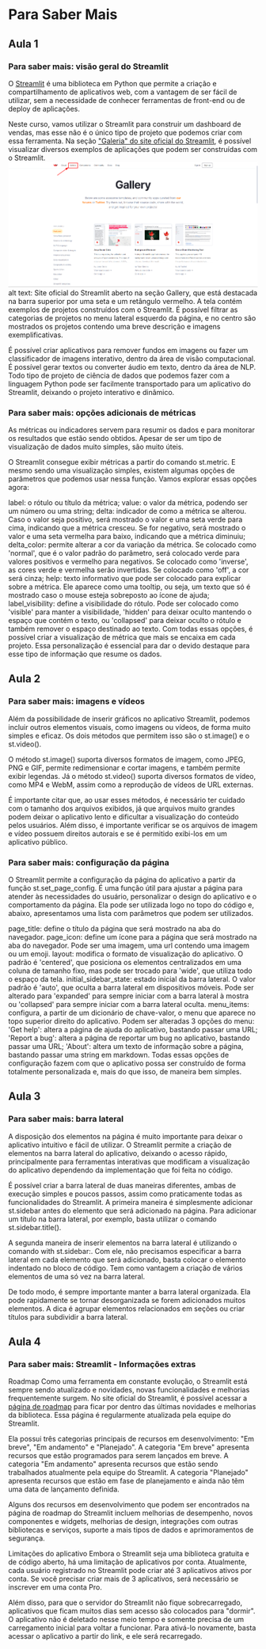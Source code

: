 # Para Saber Mais

## Aula 1

### Para saber mais: visão geral do Streamlit  
O [Streamlit](https://streamlit.io/) é uma biblioteca em Python que permite a criação e compartilhamento de aplicativos web, com a vantagem de ser fácil de utilizar, sem a necessidade de conhecer ferramentas de front-end ou de deploy de aplicações.

Neste curso, vamos utilizar o Streamlit para construir um dashboard de vendas, mas esse não é o único tipo de projeto que podemos criar com essa ferramenta. Na seção ["Galeria" do site oficial do Streamlit](https://streamlit.io/gallery), é possível visualizar diversos exemplos de aplicações que podem ser construídas com o Streamlit.
![alt text](image.png)
alt text: Site oficial do Streamlit aberto na seção Gallery, que está destacada na barra superior por uma seta e um retângulo vermelho. A tela contém exemplos de projetos construídos com o Streamlit. É possível filtrar as categorias de projetos no menu lateral esquerdo da página, e no centro são mostrados os projetos contendo uma breve descrição e imagens exemplificativas.

É possível criar aplicativos para remover fundos em imagens ou fazer um classificador de imagens interativo, dentro da área de visão computacional. É possível gerar textos ou converter áudio em texto, dentro da área de NLP. Todo tipo de projeto de ciência de dados que podemos fazer com a linguagem Python pode ser facilmente transportado para um aplicativo do Streamlit, deixando o projeto interativo e dinâmico.

### Para saber mais: opções adicionais de métricas  
As métricas ou indicadores servem para resumir os dados e para monitorar os resultados que estão sendo obtidos. Apesar de ser um tipo de visualização de dados muito simples, são muito úteis.

O Streamlit consegue exibir métricas a partir do comando st.metric. E mesmo sendo uma visualização simples, existem algumas opções de parâmetros que podemos usar nessa função. Vamos explorar essas opções agora:

label: o rótulo ou título da métrica;
value: o valor da métrica, podendo ser um número ou uma string;
delta: indicador de como a métrica se alterou. Caso o valor seja positivo, será mostrado o valor e uma seta verde para cima, indicando que a métrica cresceu. Se for negativo, será mostrado o valor e uma seta vermelha para baixo, indicando que a métrica diminuiu;
delta_color: permite alterar a cor da variação da métrica. Se colocado como 'normal', que é o valor padrão do parâmetro, será colocado verde para valores positivos e vermelho para negativos. Se colocado como 'inverse', as cores verde e vermelha serão invertidas. Se colocado como 'off', a cor será cinza;
help: texto informativo que pode ser colocado para explicar sobre a métrica. Ele aparece como uma tooltip, ou seja, um texto que só é mostrado caso o mouse esteja sobreposto ao ícone de ajuda;
label_visibility: define a visibilidade do rótulo. Pode ser colocado como 'visible' para manter a visibilidade, 'hidden' para deixar oculto mantendo o espaço que contém o texto, ou 'collapsed' para deixar oculto o rótulo e também remover o espaço destinado ao texto.
Com todas essas opções, é possível criar a visualização de métrica que mais se encaixa em cada projeto. Essa personalização é essencial para dar o devido destaque para esse tipo de informação que resume os dados.



## Aula 2
### Para saber mais: imagens e vídeos  
Além da possibilidade de inserir gráficos no aplicativo Streamlit, podemos incluir outros elementos visuais, como imagens ou vídeos, de forma muito simples e eficaz. Os dois métodos que permitem isso são o st.image() e o st.video().

O método st.image() suporta diversos formatos de imagem, como JPEG, PNG e GIF, permite redimensionar e cortar imagens, e também permite exibir legendas. Já o método st.video() suporta diversos formatos de vídeo, como MP4 e WebM, assim como a reprodução de vídeos de URL externas.

É importante citar que, ao usar esses métodos, é necessário ter cuidado com o tamanho dos arquivos exibidos, já que arquivos muito grandes podem deixar o aplicativo lento e dificultar a visualização do conteúdo pelos usuários. Além disso, é importante verificar se os arquivos de imagem e vídeo possuem direitos autorais e se é permitido exibi-los em um aplicativo público.

### Para saber mais: configuração da página  
O Streamlit permite a configuração da página do aplicativo a partir da função st.set_page_config. É uma função útil para ajustar a página para atender às necessidades do usuário, personalizar o design do aplicativo e o comportamento da página. Ela pode ser utilizada logo no topo do código e, abaixo, apresentamos uma lista com parâmetros que podem ser utilizados.

page_title: define o título da página que será mostrado na aba do navegador.
page_icon: define um ícone para a página que será mostrado na aba do navegador. Pode ser uma imagem, uma url contendo uma imagem ou um emoji.
layout: modifica o formato de visualização do aplicativo. O padrão é 'centered', que posiciona os elementos centralizados em uma coluna de tamanho fixo, mas pode ser trocado para 'wide', que utiliza todo o espaço da tela.
initial_sidebar_state: estado inicial da barra lateral. O valor padrão é 'auto', que oculta a barra lateral em dispositivos móveis. Pode ser alterado para 'expanded' para sempre iniciar com a barra lateral à mostra ou 'collapsed' para sempre iniciar com a barra lateral oculta.
menu_items: configura, a partir de um dicionário de chave-valor, o menu que aparece no topo superior direito do aplicativo. Podem ser alteradas 3 opções do menu:
'Get help': altera a página de ajuda do aplicativo, bastando passar uma URL;
'Report a bug': altera a página de reportar um bug no aplicativo, bastando passar uma URL;
'About': altera um texto de informação sobre a página, bastando passar uma string em markdown.
Todas essas opções de configuração fazem com que o aplicativo possa ser construído de forma totalmente personalizada e, mais do que isso, de maneira bem simples.


## Aula 3
### Para saber mais: barra lateral  
A disposição dos elementos na página é muito importante para deixar o aplicativo intuitivo e fácil de utilizar. O Streamlit permite a criação de elementos na barra lateral do aplicativo, deixando o acesso rápido, principalmente para ferramentas interativas que modificam a visualização do aplicativo dependendo da implementação que foi feita no código.

É possível criar a barra lateral de duas maneiras diferentes, ambas de execução simples e poucos passos, assim como praticamente todas as funcionalidades do Streamlit. A primeira maneira é simplesmente adicionar st.sidebar antes do elemento que será adicionado na página. Para adicionar um título na barra lateral, por exemplo, basta utilizar o comando st.sidebar.title().

A segunda maneira de inserir elementos na barra lateral é utilizando o comando with st.sidebar:. Com ele, não precisamos especificar a barra lateral em cada elemento que será adicionado, basta colocar o elemento indentado no bloco de código. Tem como vantagem a criação de vários elementos de uma só vez na barra lateral.

De todo modo, é sempre importante manter a barra lateral organizada. Ela pode rapidamente se tornar desorganizada se forem adicionados muitos elementos. A dica é agrupar elementos relacionados em seções ou criar títulos para subdividir a barra lateral.

## Aula 4
### Para saber mais: Streamlit - Informações extras
Roadmap
Como uma ferramenta em constante evolução, o Streamlit está sempre sendo atualizado e novidades, novas funcionalidades e melhorias frequentemente surgem. No site oficial do Streamlit, é possível acessar a [página de roadmap](https://roadmap.streamlit.app/) para ficar por dentro das últimas novidades e melhorias da biblioteca. Essa página é regularmente atualizada pela equipe do Streamlit.

Ela possui três categorias principais de recursos em desenvolvimento: "Em breve", "Em andamento" e "Planejado". A categoria "Em breve" apresenta recursos que estão programados para serem lançados em breve. A categoria "Em andamento" apresenta recursos que estão sendo trabalhados atualmente pela equipe do Streamlit. A categoria "Planejado" apresenta recursos que estão em fase de planejamento e ainda não têm uma data de lançamento definida.

Alguns dos recursos em desenvolvimento que podem ser encontrados na página de roadmap do Streamlit incluem melhorias de desempenho, novos componentes e widgets, melhorias de design, integrações com outras bibliotecas e serviços, suporte a mais tipos de dados e aprimoramentos de segurança.

Limitações do aplicativo
Embora o Streamlit seja uma biblioteca gratuita e de código aberto, há uma limitação de aplicativos por conta. Atualmente, cada usuário registrado no Streamlit pode criar até 3 aplicativos ativos por conta. Se você precisar criar mais de 3 aplicativos, será necessário se inscrever em uma conta Pro.

Além disso, para que o servidor do Streamlit não fique sobrecarregado, aplicativos que ficam muitos dias sem acesso são colocados para "dormir". O aplicativo não é deletado nesse meio tempo e somente precisa de um carregamento inicial para voltar a funcionar. Para ativá-lo novamente, basta acessar o aplicativo a partir do link, e ele será recarregado.